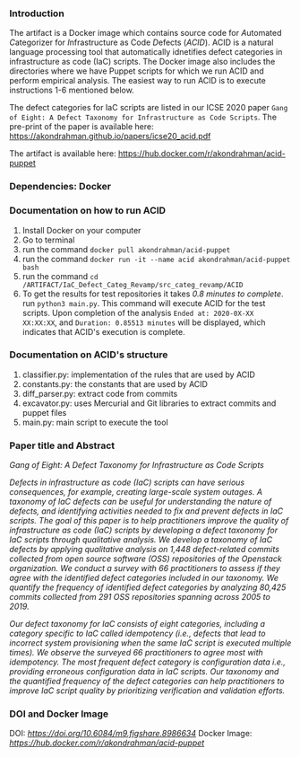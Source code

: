 ### Introduction 

The artifact is a Docker image which contains source code for *A*utomated 
*C*ategorizer for *I*nfrastructure as Code *D*efects (*ACID*). ACID 
is a natural language processing tool that automatically idnetifies defect categories in infrastructure as code (IaC) scripts. The Docker image also includes the directories where we have Puppet scripts for which we run ACID and perform empirical analysis. The easiest way to run ACID is to execute instructions 1-6 mentioned below.  

The defect categories for IaC scripts are listed in our ICSE 2020 paper `Gang of Eight: A Defect Taxonomy for Infrastructure as Code Scripts`. The pre-print of the paper is available here: https://akondrahman.github.io/papers/icse20_acid.pdf 

The artifact is available here: https://hub.docker.com/r/akondrahman/acid-puppet

### Dependencies: Docker 

### Documentation on how to run ACID

1. Install Docker on your computer 
2. Go to terminal 
3. run the command `docker pull akondrahman/acid-puppet`
4. run the command `docker run -it --name acid akondrahman/acid-puppet bash` 
5. run the command `cd /ARTIFACT/IaC_Defect_Categ_Revamp/src_categ_revamp/ACID`
6. To get the results for test repositories it takes *0.8 minutes to complete*. run `python3 main.py`. This command will execute ACID for the test scripts. Upon completion of the analysis `Ended at: 2020-0X-XX XX:XX:XX`, and `Duration: 0.85513 minutes` will be displayed, which indicates that ACID's execution is complete. 


### Documentation on ACID's structure

1. classifier.py: implementation of the rules that are used by ACID 	 
2. constants.py: the constants that are used by ACID 	 
3. diff_parser.py: extract code from commits 	 
4. excavator.py: uses Mercurial and Git libraries to extract commits and puppet files 	 
5. main.py: main script to execute the tool  

### Paper title and Abstract 

*Gang of Eight: A Defect Taxonomy for Infrastructure as Code Scripts* 

_Defects in infrastructure as code (IaC) scripts can have serious consequences, for example, creating large-scale system outages. A taxonomy of IaC defects can be useful for understanding the nature of defects, and identifying activities needed to fix and prevent defects in IaC scripts. The goal of this paper is to help practitioners improve the quality of infrastructure as code (IaC) scripts by developing a defect taxonomy for IaC scripts through qualitative analysis. We develop a taxonomy of IaC defects by applying qualitative analysis on 1,448 defect-related commits collected from open source software (OSS) repositories of the Openstack organization. We conduct a survey with 66 practitioners to assess if they agree with the identified defect categories included in our taxonomy. We quantify the frequency of identified defect categories by analyzing 80,425 commits collected from 291 OSS repositories spanning across 2005 to 2019._ 

_Our defect taxonomy for IaC consists of eight categories, including a category specific to IaC called idempotency (i.e., defects that lead to incorrect system provisioning when the same IaC script is executed multiple times). We observe the surveyed 66 practitioners to agree most with idempotency. The most frequent defect category is configuration data i.e., providing erroneous configuration data in IaC scripts. Our taxonomy and the quantified frequency of the defect categories can help practitioners to improve IaC script quality by prioritizing verification and validation efforts._ 


### DOI and Docker Image 

DOI: _https://doi.org/10.6084/m9.figshare.8986634_
Docker Image: _https://hub.docker.com/r/akondrahman/acid-puppet_